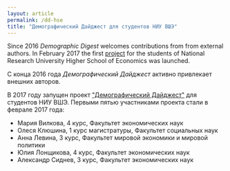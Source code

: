 ```yaml
---
layout: article
permalink: /dd-hse
title: "Демографический Дайджест для студентов НИУ ВШЭ"
---
```


Since 2016 *Demographic Digest* welcomes contributions from  from external authors. In February 2017 the first [project](https://www.hse.ru/org/hse/pfair/199751652.html) for the students of National Research University Higher School of Economics was launched.

С конца 2016 года *Демографический Дайджест* активно привлекает внешних авторов.   

В 2017 году запущен проект ["Демографический Дайджест"](https://www.hse.ru/org/hse/pfair/199751652.html) для студентов НИУ ВШЭ. Первыми пятью участниками проекта стали в феврале 2017 года:
 - Мария Вилкова, 4 курс, Факультет экономических наук
 - Олеся Клюшина, 1 курс магистратуры, Факультет социальных наук
 - Анна Левина, 3 курс, Факультет мировой экономики и мировой политики
 - Юлия Лонщикова, 4 курс, Факультет экономических наук
 - Александр Сиднев, 3 курс, Факультет экономических наук